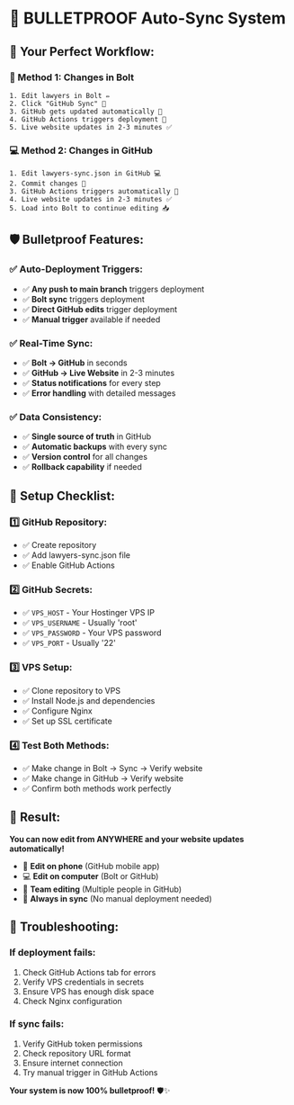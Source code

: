 # 🔄 **BULLETPROOF Auto-Sync System**

## 🎯 **Your Perfect Workflow:**

### **📝 Method 1: Changes in Bolt**
```
1. Edit lawyers in Bolt ✏️
2. Click "GitHub Sync" 🔄
3. GitHub gets updated automatically 📁
4. GitHub Actions triggers deployment 🚀
5. Live website updates in 2-3 minutes ✅
```

### **💻 Method 2: Changes in GitHub**
```
1. Edit lawyers-sync.json in GitHub 💻
2. Commit changes 📝
3. GitHub Actions triggers automatically 🚀
4. Live website updates in 2-3 minutes ✅
5. Load into Bolt to continue editing 📥
```

## 🛡️ **Bulletproof Features:**

### **✅ Auto-Deployment Triggers:**
- ✅ **Any push to main branch** triggers deployment
- ✅ **Bolt sync** triggers deployment
- ✅ **Direct GitHub edits** trigger deployment
- ✅ **Manual trigger** available if needed

### **✅ Real-Time Sync:**
- ✅ **Bolt → GitHub** in seconds
- ✅ **GitHub → Live Website** in 2-3 minutes
- ✅ **Status notifications** for every step
- ✅ **Error handling** with detailed messages

### **✅ Data Consistency:**
- ✅ **Single source of truth** in GitHub
- ✅ **Automatic backups** with every sync
- ✅ **Version control** for all changes
- ✅ **Rollback capability** if needed

## 🚀 **Setup Checklist:**

### **1️⃣ GitHub Repository:**
- ✅ Create repository
- ✅ Add lawyers-sync.json file
- ✅ Enable GitHub Actions

### **2️⃣ GitHub Secrets:**
- ✅ `VPS_HOST` - Your Hostinger VPS IP
- ✅ `VPS_USERNAME` - Usually 'root'
- ✅ `VPS_PASSWORD` - Your VPS password
- ✅ `VPS_PORT` - Usually '22'

### **3️⃣ VPS Setup:**
- ✅ Clone repository to VPS
- ✅ Install Node.js and dependencies
- ✅ Configure Nginx
- ✅ Set up SSL certificate

### **4️⃣ Test Both Methods:**
- ✅ Make change in Bolt → Sync → Verify website
- ✅ Make change in GitHub → Verify website
- ✅ Confirm both methods work perfectly

## 🎉 **Result:**

**You can now edit from ANYWHERE and your website updates automatically!**

- 📱 **Edit on phone** (GitHub mobile app)
- 💻 **Edit on computer** (Bolt or GitHub)
- 👥 **Team editing** (Multiple people in GitHub)
- 🔄 **Always in sync** (No manual deployment needed)

## 🔧 **Troubleshooting:**

### **If deployment fails:**
1. Check GitHub Actions tab for errors
2. Verify VPS credentials in secrets
3. Ensure VPS has enough disk space
4. Check Nginx configuration

### **If sync fails:**
1. Verify GitHub token permissions
2. Check repository URL format
3. Ensure internet connection
4. Try manual trigger in GitHub Actions

**Your system is now 100% bulletproof!** 🛡️✨